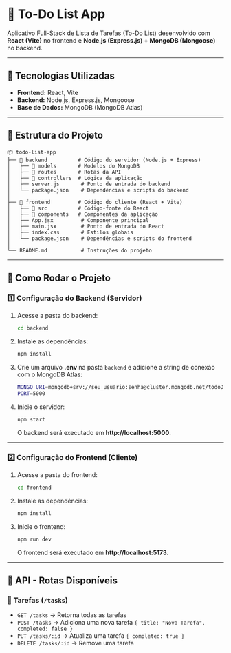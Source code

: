 # 📝 To-Do List App
Aplicativo Full-Stack de Lista de Tarefas (To-Do List) desenvolvido com **React (Vite)** no frontend e **Node.js (Express.js) + MongoDB (Mongoose)** no backend.

---

## 🚀 Tecnologias Utilizadas

- **Frontend:** React, Vite
- **Backend:** Node.js, Express.js, Mongoose
- **Base de Dados:** MongoDB (MongoDB Atlas)

---

## 📂 Estrutura do Projeto

```
📦 todo-list-app
├── 📂 backend          # Código do servidor (Node.js + Express)
│   ├── 📂 models       # Modelos do MongoDB
│   ├── 📂 routes       # Rotas da API
│   ├── 📂 controllers  # Lógica da aplicação
│   ├── server.js       # Ponto de entrada do backend
│   └── package.json    # Dependências e scripts do backend
│
├── 📂 frontend         # Código do cliente (React + Vite)
│   ├── 📂 src          # Código-fonte do React
│   ├── 📂 components   # Componentes da aplicação
│   ├── App.jsx         # Componente principal
│   ├── main.jsx        # Ponto de entrada do React
│   ├── index.css       # Estilos globais
│   └── package.json    # Dependências e scripts do frontend
│
└── README.md           # Instruções do projeto
```

---

## 🔧 Como Rodar o Projeto

### 1️⃣ Configuração do Backend (Servidor)
1. Acesse a pasta do backend:
   ```sh
   cd backend
   ```
2. Instale as dependências:
   ```sh
   npm install
   ```
3. Crie um arquivo **.env** na pasta `backend` e adicione a string de conexão com o MongoDB Atlas:
   ```sh
   MONGO_URI=mongodb+srv://seu_usuario:senha@cluster.mongodb.net/todoDB
   PORT=5000
   ```
4. Inicie o servidor:
   ```sh
   npm start
   ```
   O backend será executado em **http://localhost:5000**.

---

### 2️⃣ Configuração do Frontend (Cliente)
1. Acesse a pasta do frontend:
   ```sh
   cd frontend
   ```
2. Instale as dependências:
   ```sh
   npm install
   ```
3. Inicie o frontend:
   ```sh
   npm run dev
   ```
   O frontend será executado em **http://localhost:5173**.

---

## 📡 API - Rotas Disponíveis

### 📌 **Tarefas (`/tasks`)**
- `GET /tasks` → Retorna todas as tarefas
- `POST /tasks` → Adiciona uma nova tarefa `{ title: "Nova Tarefa", completed: false }`
- `PUT /tasks/:id` → Atualiza uma tarefa `{ completed: true }`
- `DELETE /tasks/:id` → Remove uma tarefa

